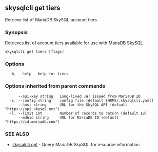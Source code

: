 ## skysqlcli get tiers

Retrieve list of MariaDB SkySQL account tiers

### Synopsis

Retrieves list of account tiers available for use with MariaDB SkySQL

```
skysqlcli get tiers [flags]
```

### Options

```
  -h, --help   help for tiers
```

### Options inherited from parent commands

```
      --api-key string   Long-lived JWT issued from MariaDB ID
  -c, --config string    config file (default $HOME/.skysqlcli.yaml)
      --host string      URL for the SkySQL API (default "https://api.skysql.net")
  -l, --limit int        Number of records to return (default 10)
      --mdbid string     URL for MariaDB ID (default "https://id.mariadb.com")
```

### SEE ALSO

* [skysqlcli get](skysqlcli_get.md)	 - Query MariaDB SkySQL for resource information

